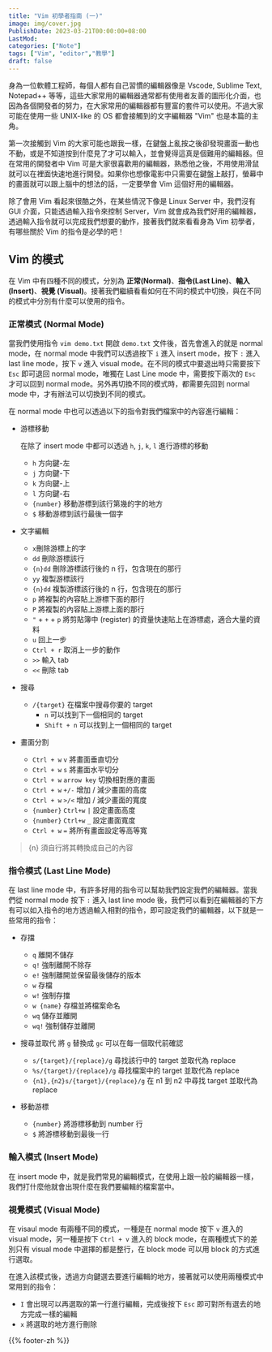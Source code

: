 ```yaml
---
title: "Vim 初學者指南 (一)"
image: img/cover.jpg
PublishDate: 2023-03-21T00:00:00+08:00
LastMod: 
categories: ["Note"]
tags: ["Vim", "editor","教學"]
draft: false
---
```


身為一位軟體工程師，每個人都有自己習慣的編輯器像是 Vscode, Sublime Text, Notepad++ 等等，這些大家常用的編輯器通常都有使用者友善的圖形化介面，也因為各個開發者的努力，在大家常用的編輯器都有豐富的套件可以使用。不過大家可能在使用一些 UNIX-like 的 OS 都會接觸到的文字編輯器 "Vim" 也是本篇的主角。

第一次接觸到 Vim 的大家可能也跟我一樣，在鍵盤上亂按之後卻發現畫面一動也不動，或是不知道按到什麼見了才可以輸入，並會覺得這真是個難用的編輯器。但在常用的開發者中 Vim 可是大家很喜歡用的編輯器，熟悉他之後，不用使用滑鼠就可以在裡面快速地進行開發。如果你也想像電影中只需要在鍵盤上敲打，螢幕中的畫面就可以跟上腦中的想法的話，一定要學會 Vim 這個好用的編輯器。

除了會用 Vim 看起來很酷之外，在某些情況下像是 Linux Server 中，我們沒有 GUI 介面，只能透過輸入指令來控制 Server，Vim 就會成為我們好用的編輯器，透過輸入指令就可以完成我們想要的動作，接著我們就來看看身為 Vim 初學者，有哪些關於 Vim 的指令是必學的吧！

## Vim 的模式

在 Vim 中有四種不同的模式，分別為 **正常(Normal)**、**指令(Last Line)**、**輸入(Insert)**、**視覺 (Visual)**。接著我們繼續看看如何在不同的模式中切換，與在不同的模式中分別有什麼可以使用的指令。

### 正常模式 (Normal Mode)

當我們使用指令 `vim demo.txt` 開啟 `demo.txt` 文件後，首先會進入的就是 normal mode，在 normal mode 中我們可以透過按下 `i` 進入 insert mode，按下 `:` 進入 last line mode，按下 `v` 進入 visual mode。在不同的模式中要退出時只需要按下 `Esc` 即可退回 normal mode，唯獨在 Last Line mode 中，需要按下兩次的 `Esc` 才可以回到 normal mode。另外再切換不同的模式時，都需要先回到 normal mode 中，才有辦法可以切換到不同的模式。

在 normal mode 中也可以透過以下的指令對我們檔案中的內容進行編輯：

- 游標移動

    在除了 insert mode 中都可以透過 `h`, `j`, `k`, `l` 進行游標的移動
  - `h` 方向鍵-左
  - `j` 方向鍵-下
  - `k` 方向鍵-上
  - `l` 方向鍵-右
  - `{number}` 移動游標到該行第幾的字的地方
  - `$` 移動游標到該行最後一個字

- 文字編輯
  - `x`刪除游標上的字
  - `dd` 刪除游標該行
  - `{n}dd` 刪除游標該行後的 n 行，包含現在的那行
  - `yy` 複製游標該行
  - `{n}dd` 複製游標該行後的 n 行，包含現在的那行
  - `p` 將複製的內容貼上游標下面的那行
  - `P` 將複製的內容貼上游標上面的那行
  - `"` + `+` + `p` 將剪貼簿中 (register) 的資量快速貼上在游標處，適合大量的資料
  - `u` 回上一步
  - `Ctrl + r` 取消上一步的動作
  - `>>` 輸入 tab
  - `<<` 刪除 tab

- 搜尋
  - `/{target}` 在檔案中搜尋你要的 target
    - `n` 可以找到下一個相同的 target
    - `Shift + n` 可以找到上一個相同的 target

- 畫面分割
  - `Ctrl + w` `v` 將畫面垂直切分
  - `Ctrl + w` `s` 將畫面水平切分
  - `Ctrl + w`  `arrow key` 切換相對應的畫面
  - `Ctrl + w`  `+/-` 增加 / 減少畫面的高度
  - `Ctrl + w`  `>/<` 增加 / 減少畫面的寬度
  - `{number}` `Ctrl+w`  `|` 設定畫面高度
  - `{number}` `Ctrl+w`  `_` 設定畫面寬度
  - `Ctrl + w`  `=` 將所有畫面設定等高等寬

> {n} 須自行將其轉換成自己的內容

### 指令模式 (Last Line Mode)

在 last line mode 中，有許多好用的指令可以幫助我們設定我們的編輯器。當我們從 normal mode 按下 `:` 進入 last line mode 後，我們可以看到在編輯器的下方有可以如入指令的地方透過輸入相對的指令，即可設定我們的編輯器，以下就是一些常用的指令：

- 存擋
  - `q` 離開不儲存
  - `q!` 強制離開不除存
  - `e!` 強制離開並保留最後儲存的版本
  - `w` 存檔
  - `w!` 強制存擋
  - `w {name}` 存檔並將檔案命名
  - `wq` 儲存並離開
  - `wq!` 強制儲存並離開

- 搜尋並取代
  將 `g` 替換成 `gc` 可以在每一個取代前確認
  - `s/{target}/{replace}/g` 尋找該行中的 target 並取代為 replace
  - `%s/{target}/{replace}/g` 尋找檔案中的 target 並取代為 replace
  - `{n1},{n2}s/{target}/{replace}/g` 在 n1 到 n2 中尋找 target 並取代為 replace

- 移動游標
  - `{number}` 將游標移動到 number 行
  - `$` 將游標移動到最後一行

### 輸入模式 (Insert Mode)

在 insert mode 中，就是我們常見的編輯模式，在使用上跟一般的編輯器一樣，我們打什麼他就會出現什麼在我們要編輯的檔案當中。

### 視覺模式 (Visual Mode)

在 visaul mode 有兩種不同的模式，一種是在 normal mode 按下 `v` 進入的 visual mode，另一種是按下 `Ctrl + v` 進入的 block mode，在兩種模式下的差別只有 visual mode 中選擇的都是整行，在 block mode 可以用 block 的方式進行選取。

在進入該模式後，透過方向鍵選去要進行編輯的地方，接著就可以使用兩種模式中常用到的指令：

- `I` 會出現可以再選取的第一行進行編輯，完成後按下 `Esc` 即可對所有選去的地方完成一樣的編輯
- `x` 將選取的地方進行刪除

{{% footer-zh %}}
